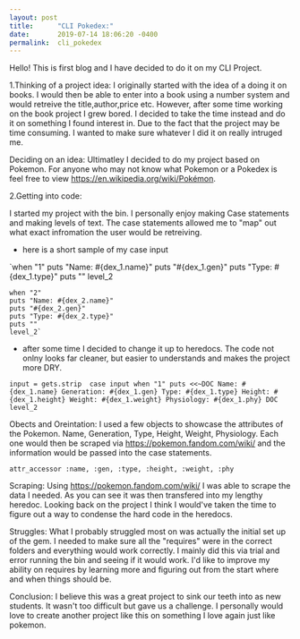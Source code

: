 ```yaml
---
layout: post
title:      "CLI Pokedex:"
date:       2019-07-14 18:06:20 -0400
permalink:  cli_pokedex
---
```



Hello! This is first blog and I have decided to do it on my CLI Project. 

1.Thinking of a project idea: I originally started with the idea of a doing it on books. I would then be able to enter into a book using a number system and would retreive the title,author,price etc. However, after some time working on the book project I grew bored. I decided to take the time instead and do it on something I found interest in. Due to the fact that the project may be time consuming. I wanted to make sure whatever I did it on really intruged me. 

Deciding on an idea: Ultimatley I decided to do my project based on Pokemon. For anyone who may not know what Pokemon or a Pokedex is feel free to view https://en.wikipedia.org/wiki/Pokémon. 

2.Getting into code: 

I started my project with the bin. I personally enjoy making Case statements and making levels of text. The case statements allowed me to "map" out what exact infromation the user would be retreiving.  

 - here is a short sample of my case input
    
	
  `when "1" 
	puts "Name: #{dex_1.name}"
	puts "#{dex_1.gen}"
	puts "Type: #{dex_1.type}"
	puts ""
	level_2

	when "2" 
	puts "Name: #{dex_2.name}"
	puts "#{dex_2.gen}"
	puts "Type: #{dex_2.type}"
	puts ""
	level_2`

		
- after some time I decided to change it up to heredocs. The code not onlny looks far cleaner, but easier to understands and makes the project more DRY. 


  
 `input = gets.strip 
   case input
    when "1"
    puts <<~DOC
    Name: #{dex_1.name}
    Generation: #{dex_1.gen}
    Type: #{dex_1.type}
    Height: #{dex_1.height}
    Weight: #{dex_1.weight}
    Physiology: #{dex_1.phy}
    DOC
    level_2 `


		
Obects and Oreintation: I used a few objects to showcase the attributes of the Pokemon.  Name, Generation, Type, Height, Weight, Physiology. Each one would then be scraped via  https://pokemon.fandom.com/wiki/ and the information would be passed into the case statements. 

`attr_accessor :name, :gen, :type, :height, :weight, :phy`

Scraping:  Using  https://pokemon.fandom.com/wiki/ I was able to scrape the data I needed. As you can see it was then transfered into my lengthy heredoc. Looking back on the project I think I would've taken the time to figure out a way to condense the hard code in the heredocs. 

Struggles: What I probably struggled most on was actually the initial set up of the gem. I needed to make sure all the "requires" were in the correct folders and everything would work correctly. I mainly did this via trial and error running the bin and seeing if it would work. I'd like to improve my ability on requires by learning more and figuring out from the start where and when things should be. 

Conclusion: I believe this was a great project to sink our teeth into as new students. It wasn't too difficult but gave us a challenge. I personally would love to create another project like this on something I love again just like pokemon. 
		
